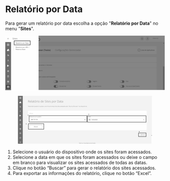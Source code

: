 # Relatório por Data

Para gerar um relatório por data escolha a opção "**Relatório por Data**" no menu "**Sites**".

![Interface gráfica do usuário, Aplicativo, Teams](<../../../.gitbook/assets/0 (5).png>)

<figure><img src="../../../.gitbook/assets/image (202).png" alt=""><figcaption></figcaption></figure>

1. Selecione o usuário do dispositivo onde os sites foram acessados.
2. Selecione a data em que os sites foram acessados ou deixe o campo em branco para visualizar os sites acessados de todas as datas.
3. Clique no botão “Buscar” para gerar o relatório dos sites acessados.
4. Para exportar as informações do relatório, clique no botão “Excel”.
